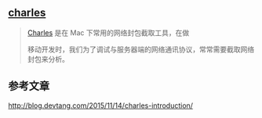 ## [charles](https://www.charlesproxy.com/)

> [Charles](http://www.charlesproxy.com/) 是在 Mac 下常用的网络封包截取工具，在做
> 
> 移动开发时，我们为了调试与服务器端的网络通讯协议，常常需要截取网络封包来分析。

## 参考文章

[http:\/\/blog.devtang.com\/2015\/11\/14\/charles-introduction\/](http://blog.devtang.com/2015/11/14/charles-introduction/)


